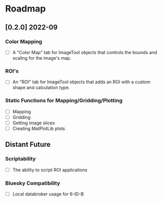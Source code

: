 # Roadmap

## [0.2.0] 2022-09

### Color Mapping
- [ ] A "Color Map" tab for ImageTool objects that controls the bounds and scaling for the image's map.

### ROI's
- [ ] An "ROI" tab for ImageTool objects that adds an ROI with a custom shape and calculation type.

### Static Functions for Mapping/Gridding/Plotting
- [ ] Mapping
- [ ] Gridding
- [ ] Getting image slices
- [ ] Creating MatPlotLib plots

## Distant Future

### Scriptability
- [ ] The ability to script ROI applications

### Bluesky Compatibility
- [ ] Local databroker usage for 6-ID-B